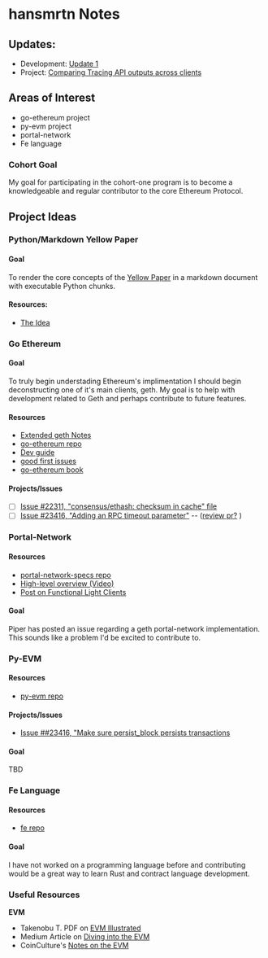 # hansmrtn Notes

## Updates: 
- Development: [Update 1](https://hackmd.io/@hansmrtn/Hyytr4ZVF)
- Project: [Comparing Tracing API outputs across clients](https://github.com/hansmrtn/tracing-apis)

## Areas of Interest

- go-ethereum project
- py-evm project
- portal-network 
- Fe language


### Cohort Goal 

My goal for participating in the cohort-one program is to become a knowledgeable and regular contributor to the core Ethereum Protocol. 

## Project Ideas

### Python/Markdown Yellow Paper

#### Goal 
To render the core concepts of the [Yellow Paper](https://github.com/ethereum/yellowpaper) in a markdown document with executable Python chunks. 

#### Resources: 
- [The Idea](https://ethereum-magicians.org/t/replace-the-yellow-paper-with-executable-markdown-specification/6430/16)

### Go Ethereum 

#### Goal

To truly begin understading Ethereum's implimentation I should begin deconstructing one of it's main clients, geth. My goal is to help with development related to Geth and perhaps contribute to future features. 

#### Resources

- [Extended geth Notes](https://hackmd.io/eW_VaqZBTkeOTgkLyDmjdw)
- [go-ethereum repo](https://github.com/ethereum/go-ethereum)
- [Dev guide](https://geth.ethereum.org/docs/developers/devguide)
- [good first issues](https://github.com/ethereum/go-ethereum/issues?q=is%3Aissue+is%3Aopen+label%3A%22good+first+issue%22)
- [go-ethereum book](https://goethereumbook.org/en/)

#### Projects/Issues 

- [ ] [Issue #22311, "consensus/ethash: checksum in cache" file](https://github.com/ethereum/go-ethereum/issues/22311)
- [ ] [Issue #23416, "Adding an RPC timeout parameter"](https://github.com/ethereum/go-ethereum/issues/23416) -- ([review pr?](https://github.com/reds/go-ethereum/commit/4d5d95ca49e390172b53d9f9eb548123be0a0927) )

### Portal-Network

#### Resources 
- [portal-network-specs repo](https://github.com/ethereum/portal-network-specs) 
- [High-level overview (Video)](https://www.youtube.com/watch?v=jAX_bgcESoc)
- [Post on Functional Light Clients](https://snakecharmers.ethereum.org/the-winding-road-to-functional-light-clients/)

#### Goal

Piper has posted an issue regarding a geth portal-network implementation. This sounds like a problem I'd be excited to contribute to. 

### Py-EVM

#### Resources 

- [py-evm repo](https://github.com/ethereum/py-evm)

#### Projects/Issues

- [Issue ##23416, "Make sure persist_block persists transactions](https://github.com/ethereum/py-evm/issues/1925)

#### Goal
TBD


### Fe Language

#### Resources

- [fe repo](https://github.com/ethereum/fe)

#### Goal

I have not worked on a programming language before and contributing would be a great way to learn Rust and contract language development. 

### Useful Resources

**EVM**
- Takenobu T. PDF on [EVM Illustrated](https://takenobu-hs.github.io/downloads/ethereum_evm_illustrated.pdf)
- Medium Article on [Diving into the EVM](https://blog.qtum.org/diving-into-the-ethereum-vm-6e8d5d2f3c30)
- CoinCulture's [Notes on the EVM](https://github.com/CoinCulture/evm-tools/blob/master/analysis/guide.md)